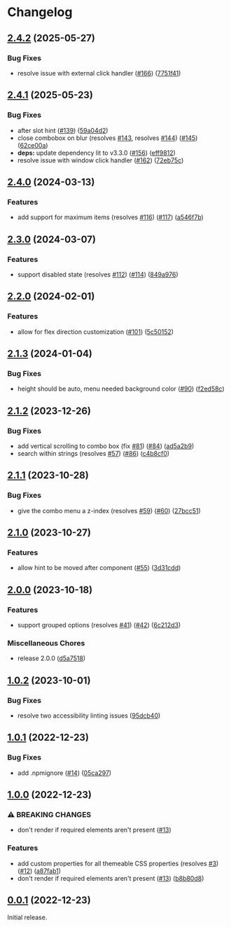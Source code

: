 # Changelog

## [2.4.2](https://github.com/greatislander/pressbooks-multiselect/compare/v2.4.1...v2.4.2) (2025-05-27)


### Bug Fixes

* resolve issue with external click handler ([#166](https://github.com/greatislander/pressbooks-multiselect/issues/166)) ([7751f41](https://github.com/greatislander/pressbooks-multiselect/commit/7751f410265f28a6978a878080a5b7cf424cda63))

## [2.4.1](https://github.com/greatislander/pressbooks-multiselect/compare/v2.4.0...v2.4.1) (2025-05-23)


### Bug Fixes

* after slot hint ([#139](https://github.com/greatislander/pressbooks-multiselect/issues/139)) ([59a04d2](https://github.com/greatislander/pressbooks-multiselect/commit/59a04d203cbd44b5c97a8319898f3f82856a2465))
* close combobox on blur (resolves [#143](https://github.com/greatislander/pressbooks-multiselect/issues/143), resolves [#144](https://github.com/greatislander/pressbooks-multiselect/issues/144)) ([#145](https://github.com/greatislander/pressbooks-multiselect/issues/145)) ([62ce00a](https://github.com/greatislander/pressbooks-multiselect/commit/62ce00abb2a3fb7b12408eec1e098db5835f8f29))
* **deps:** update dependency lit to v3.3.0 ([#156](https://github.com/greatislander/pressbooks-multiselect/issues/156)) ([eff9812](https://github.com/greatislander/pressbooks-multiselect/commit/eff9812a0582ab34ec105a462bcd1d6a1b586829))
* resolve issue with window click handler ([#162](https://github.com/greatislander/pressbooks-multiselect/issues/162)) ([72eb75c](https://github.com/greatislander/pressbooks-multiselect/commit/72eb75c8d16ec5f483b55f0e9d36f7dc3516cfcb))

## [2.4.0](https://github.com/greatislander/pressbooks-multiselect/compare/v2.3.0...v2.4.0) (2024-03-13)


### Features

* add support for maximum items (resolves [#116](https://github.com/greatislander/pressbooks-multiselect/issues/116)) ([#117](https://github.com/greatislander/pressbooks-multiselect/issues/117)) ([a546f7b](https://github.com/greatislander/pressbooks-multiselect/commit/a546f7b0bd0391647ae89f735c09d5298ca4b4f8))

## [2.3.0](https://github.com/greatislander/pressbooks-multiselect/compare/v2.2.0...v2.3.0) (2024-03-07)


### Features

* support disabled state (resolves [#112](https://github.com/greatislander/pressbooks-multiselect/issues/112)) ([#114](https://github.com/greatislander/pressbooks-multiselect/issues/114)) ([849a976](https://github.com/greatislander/pressbooks-multiselect/commit/849a976caa07755530e73bf5c13434e46efb507f))

## [2.2.0](https://github.com/greatislander/pressbooks-multiselect/compare/v2.1.3...v2.2.0) (2024-02-01)


### Features

* allow for flex direction customization ([#101](https://github.com/greatislander/pressbooks-multiselect/issues/101)) ([5c50152](https://github.com/greatislander/pressbooks-multiselect/commit/5c501526b68d87ddcd1927fb02b73358b549ad85))

## [2.1.3](https://github.com/greatislander/pressbooks-multiselect/compare/v2.1.2...v2.1.3) (2024-01-04)


### Bug Fixes

* height should be auto, menu needed background color ([#90](https://github.com/greatislander/pressbooks-multiselect/issues/90)) ([f2ed58c](https://github.com/greatislander/pressbooks-multiselect/commit/f2ed58c0974d62116bc29c62992410c3eaef84c6))

## [2.1.2](https://github.com/greatislander/pressbooks-multiselect/compare/v2.1.1...v2.1.2) (2023-12-26)


### Bug Fixes

* add vertical scrolling to combo box (fix [#81](https://github.com/greatislander/pressbooks-multiselect/issues/81)) ([#84](https://github.com/greatislander/pressbooks-multiselect/issues/84)) ([ad5a2b9](https://github.com/greatislander/pressbooks-multiselect/commit/ad5a2b92786288dc471f7deee19603519ee06b88))
* search within strings (resolves [#57](https://github.com/greatislander/pressbooks-multiselect/issues/57)) ([#86](https://github.com/greatislander/pressbooks-multiselect/issues/86)) ([c4b8cf0](https://github.com/greatislander/pressbooks-multiselect/commit/c4b8cf0283c332e42f3326f8e795d67ca8407b5e))

## [2.1.1](https://github.com/greatislander/pressbooks-multiselect/compare/v2.1.0...v2.1.1) (2023-10-28)


### Bug Fixes

* give the combo menu a z-index (resolves [#59](https://github.com/greatislander/pressbooks-multiselect/issues/59)) ([#60](https://github.com/greatislander/pressbooks-multiselect/issues/60)) ([27bcc51](https://github.com/greatislander/pressbooks-multiselect/commit/27bcc51734520fc7dd8bd9cc6d769aef05204fe1))

## [2.1.0](https://github.com/greatislander/pressbooks-multiselect/compare/v2.0.0...v2.1.0) (2023-10-27)


### Features

* allow hint to be moved after component ([#55](https://github.com/greatislander/pressbooks-multiselect/issues/55)) ([3d31cdd](https://github.com/greatislander/pressbooks-multiselect/commit/3d31cdd9303b2f606b32d51c9670299456c9e94a))

## [2.0.0](https://github.com/greatislander/pressbooks-multiselect/compare/v1.0.2...v2.0.0) (2023-10-18)


### Features

* support grouped options (resolves [#41](https://github.com/greatislander/pressbooks-multiselect/issues/41)) ([#42](https://github.com/greatislander/pressbooks-multiselect/issues/42)) ([6c212d3](https://github.com/greatislander/pressbooks-multiselect/commit/6c212d375c7b8fc0de721a5965d0145ff12e02b3))


### Miscellaneous Chores

* release 2.0.0 ([d5a7518](https://github.com/greatislander/pressbooks-multiselect/commit/d5a7518929fa1bcff66bc7bd1117e09f22b67ee1))

## [1.0.2](https://github.com/greatislander/pressbooks-multiselect/compare/v1.0.1...v1.0.2) (2023-10-01)


### Bug Fixes

* resolve two accessibility linting issues ([95dcb40](https://github.com/greatislander/pressbooks-multiselect/commit/95dcb40edd26fb7e81eacfae6ee49ce6cacaceda))

## [1.0.1](https://github.com/greatislander/pressbooks-multiselect/compare/v1.0.0...v1.0.1) (2022-12-23)


### Bug Fixes

* add .npmignore ([#14](https://github.com/greatislander/pressbooks-multiselect/issues/14)) ([05ca297](https://github.com/greatislander/pressbooks-multiselect/commit/05ca297a2a125f27e767d0558f5b7c0c62c1a82e))

## [1.0.0](https://github.com/greatislander/pressbooks-multiselect/compare/v0.0.1...v1.0.0) (2022-12-23)


### ⚠ BREAKING CHANGES

* don't render if required elements aren't present ([#13](https://github.com/greatislander/pressbooks-multiselect/issues/13))

### Features

* add custom properties for all themeable CSS properties (resolves [#3](https://github.com/greatislander/pressbooks-multiselect/issues/3)) ([#12](https://github.com/greatislander/pressbooks-multiselect/issues/12)) ([a87fab1](https://github.com/greatislander/pressbooks-multiselect/commit/a87fab1f7b3ea967b3ae6b58400ed863084326ee))
* don't render if required elements aren't present ([#13](https://github.com/greatislander/pressbooks-multiselect/issues/13)) ([b8b80d8](https://github.com/greatislander/pressbooks-multiselect/commit/b8b80d8f4408a8ee5addbbcc6de4c3d24a1ee144))

## [0.0.1](https://github.com/greatislander/pressbooks-multiselect/releases/v0.0.1) (2022-12-23)

Initial release.
